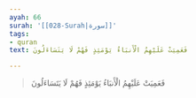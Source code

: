 ```yaml
---
ayah: 66
surah: '[[028-Surah|سورة]]'
tags:
- quran
text: فَعَمِيَتْ عَلَيْهِمُ الْأَنبَاءُ يَوْمَئِذٍ فَهُمْ لَا يَتَسَاءَلُونَ

---
```

> فَعَمِيَتْ عَلَيْهِمُ الْأَنبَاءُ يَوْمَئِذٍ فَهُمْ لَا يَتَسَاءَلُونَ
